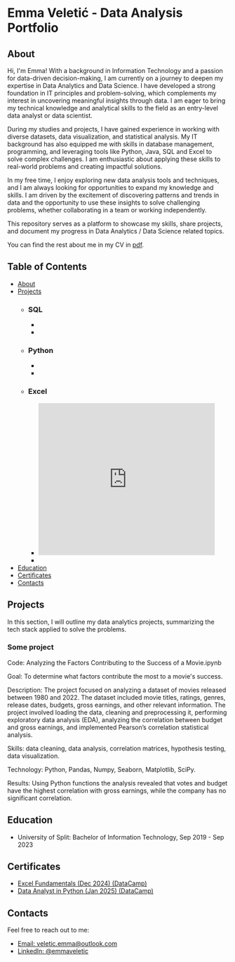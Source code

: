 # Emma Veletić - Data Analysis Portfolio

## About

Hi, I'm Emma! With a background in Information Technology and a passion for data-driven decision-making, I am currently on a journey to deepen my expertise in Data Analytics and Data Science. I have developed a strong foundation in IT principles and problem-solving, which complements my interest in uncovering meaningful insights through data. I am eager to bring my technical knowledge and analytical skills to the field as an entry-level data analyst or data scientist.

During my studies and projects, I have gained experience in working with diverse datasets, data visualization, and statistical analysis. My IT background has also equipped me with skills in database management, programming, and leveraging tools like Python, Java, SQL and Excel to solve complex challenges. I am enthusiastic about applying these skills to real-world problems and creating impactful solutions.

In my free time, I enjoy exploring new data analysis tools and techniques, and I am always looking for opportunities to expand my knowledge and skills. I am driven by the excitement of discovering patterns and trends in data and the opportunity to use these insights to solve challenging problems, whether collaborating in a team or working independently.

This repository serves as a platform to showcase my skills, share projects, and document my progress in Data Analytics / Data Science related topics.

You can find the rest about me in my CV in [pdf](https://github.com/EmmaVeletic/Data-Analysis-Portfolio/blob/main/Emma%20Veleti%C4%87%20CV%20-%20EPAM.pdf).

## Table of Contents

- [About](#about)
- [Projects](#projects)
  - ### SQL
    -
    -
  - ### Python
    -
    -
  - ### Excel
    - <iframe width="402" height="346" frameborder="0" scrolling="no" src="https://1drv.ms/x/c/825f331c95e8f658/IQSrebvLo9_aSYSajfXm0Ji5AXajRbewF5OvuOb7jb7D__sem=2&AllowTyping=True&wdHideGridlines=True&wdHideHeaders=True&wdDownloadButton=True&wdInConfigurator=True&wdInConfigurator=True"></iframe>
    -
- [Education](#education)
- [Certificates](#certificates)
- [Contacts](#contacts)



## Projects

In this section, I will outline my data analytics projects, summarizing the tech stack applied to solve the problems.

### Some project

Code: Analyzing the Factors Contributing to the Success of a Movie.ipynb

Goal: To determine what factors contribute the most to a movie's success.

Description: The project focused on analyzing a dataset of movies released between 1980 and 2022. The dataset included movie titles, ratings, genres, release dates, budgets, gross earnings, and other relevant information. The project involved loading the data, cleaning and preprocessing it, performing exploratory data analysis (EDA), analyzing the correlation between budget and gross earnings, and implemented Pearson’s correlation statistical analysis.

Skills: data cleaning, data analysis, correlation matrices, hypothesis testing, data visualization.

Technology: Python, Pandas, Numpy, Seaborn, Matplotlib, SciPy.

Results: Using Python functions the analysis revealed that votes and budget have the highest correlation with gross earnings, while the company has no significant correlation.

## Education
- University of Split: Bachelor of Information Technology, Sep 2019 - Sep 2023

## Certificates
- [Excel Fundamentals (Dec 2024) (DataCamp)](https://github.com/EmmaVeletic/Data-Analysis-Portfolio/blob/main/Excel_Certificate.pdf)
- [Data Analyst in Python (Jan 2025) (DataCamp)]()


## Contacts
Feel free to reach out to me:

- [Email: veletic.emma@outlook.com](mailto:veletic.emma@outlook.com)
- [LinkedIn: @emmaveletic](https://www.linkedin.com/in/emma-veletic-75a358211/)
